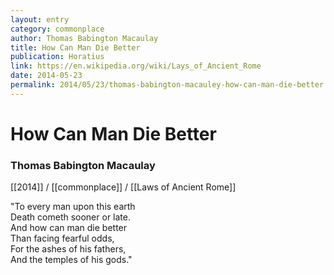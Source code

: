 ```yaml
---
layout: entry
category: commonplace
author: Thomas Babington Macaulay
title: How Can Man Die Better
publication: Horatius
link: https://en.wikipedia.org/wiki/Lays_of_Ancient_Rome
date: 2014-05-23
permalink: 2014/05/23/thomas-babington-macauley-how-can-man-die-better
---
```


# How Can Man Die Better

### Thomas Babington Macaulay

[[2014]] / [[commonplace]] / [[Laws of Ancient Rome]]

"To every man upon this earth
<br>Death cometh sooner or late.
<br>And how can man die better
<br>Than facing fearful odds,
<br>For the ashes of his fathers,
<br>And the temples of his gods."